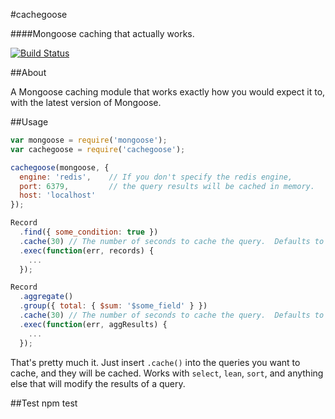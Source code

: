 #cachegoose

####Mongoose caching that actually works.

[![Build Status](https://travis-ci.org/boblauer/cachegoose.svg)](https://travis-ci.org/boblauer/cachegoose)

##About

A Mongoose caching module that works exactly how you would expect it to, with the latest version of Mongoose.

##Usage

```javascript
var mongoose = require('mongoose');
var cachegoose = require('cachegoose');

cachegoose(mongoose, {
  engine: 'redis',    // If you don't specify the redis engine,
  port: 6379,         // the query results will be cached in memory.
  host: 'localhost'
});

Record
  .find({ some_condition: true })
  .cache(30) // The number of seconds to cache the query.  Defaults to 60 seconds.
  .exec(function(err, records) {
    ...
  });

Record
  .aggregate()
  .group({ total: { $sum: '$some_field' } })
  .cache(30) // The number of seconds to cache the query.  Defaults to 60 seconds.
  .exec(function(err, aggResults) {
    ...
  });
```

That's pretty much it.  Just insert `.cache()` into the queries you want to cache, and they will be cached.  Works with `select`, `lean`, `sort`, and anything else that will modify the results of a query.

##Test
npm test
